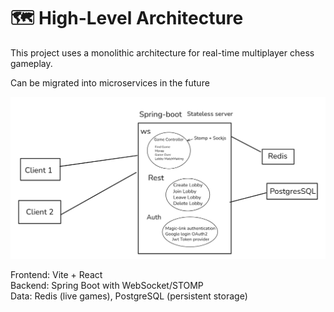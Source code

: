 # 🗺️ High-Level Architecture

This project uses a monolithic architecture for real-time multiplayer chess gameplay.

Can be migrated into microservices in the future

![alt text](image-1.png)

Frontend: Vite + React  
Backend: Spring Boot with WebSocket/STOMP  
Data: Redis (live games), PostgreSQL (persistent storage)
